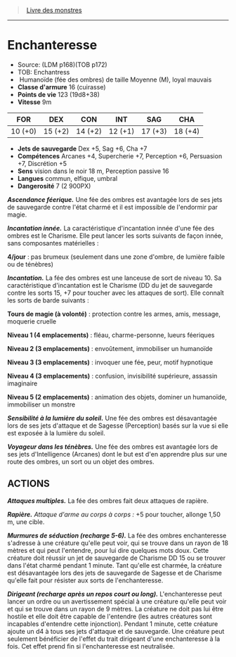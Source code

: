 ﻿> [Livre des monstres](tome_of_beasts_old.md)

---

# Enchanteresse

- Source: (LDM p168)(TOB p172)
- TOB: Enchantress
-  Humanoïde (fée des ombres) de taille Moyenne (M), loyal mauvais
- **Classe d'armure** 16 (cuirasse)
- **Points de vie** 123 (19d8+38)
- **Vitesse** 9m

|FOR|DEX|CON|INT|SAG|CHA|
|---|---|---|---|---|---|
|10 (+0)|15 (+2)|14 (+2)|12 (+1)|17 (+3)|18 (+4)|

- **Jets de sauvegarde** Dex +5, Sag +6, Cha +7
- **Compétences** Arcanes +4, Supercherie +7, Perception +6, Persuasion +7, Discrétion +5
- **Sens** vision dans le noir 18 m, Perception passive 16
- **Langues** commun, elfique, umbral
- **Dangerosité** 7 (2 900PX)

**_Ascendance féerique._** Une fée des ombres est avantagée lors de ses jets de sauvegarde contre l'état charmé et il est impossible de l'endormir par magie.

**_Incantation innée._** La caractéristique d'incantation innée d'une fée des ombres est le Charisme. Elle peut lancer les sorts suivants de façon innée, sans composantes matérielles :

**4/jour** : pas brumeux (seulement dans une zone d'ombre, de lumière faible ou de ténèbres)

**_Incantation._** La fée des ombres est une lanceuse de sort de niveau 10. Sa caractéristique d'incantation est le Charisme (DD du jet de sauvegarde contre les sorts 15, +7 pour toucher avec les attaques de sort). Elle connaît les sorts de barde suivants :

**Tours de magie (à volonté)** : protection contre les armes, amis, message, moquerie cruelle

**Niveau 1 (4 emplacements)** : fléau, charme-personne, lueurs féeriques

**Niveau 2 (3 emplacements)** : envoûtement, immobiliser un humanoïde

**Niveau 3 (3 emplacements)** : invoquer une fée, peur, motif hypnotique

**Niveau 4 (3 emplacements)** : confusion, invisibilité supérieure, assassin imaginaire

**Niveau 5 (2 emplacements)** : animation des objets, dominer un humanoïde, immobiliser un monstre

**_Sensibilité à la lumière du soleil._** Une fée des ombres est désavantagée lors de ses jets d'attaque et de Sagesse (Perception) basés sur la vue si elle est exposée à la lumière du soleil.

**_Voyageur dans les ténèbres._** Une fée des ombres est avantagée lors de ses jets d'Intelligence (Arcanes) dont le but est d'en apprendre plus sur une route des ombres, un sort ou un objet des ombres.

## ACTIONS

**_Attaques multiples._** La fée des ombres fait deux attaques de rapière.

**_Rapière._** _Attaque d'arme au corps à corps :_ +5 pour toucher, allonge 1,50 m, une cible.

**_Murmures de séduction (recharge 5-6)._** La fée des ombres enchanteresse s'adresse à une créature qu'elle peut voir, qui se trouve dans un rayon de 18 mètres et qui peut l'entendre, pour lui dire quelques mots doux. Cette créature doit réussir un jet de sauvegarde de Charisme DD 15 ou se trouver dans l'état charmé pendant 1 minute. Tant qu'elle est charmée, la créature est désavantagée lors des jets de sauvegarde de Sagesse et de Charisme qu'elle fait pour résister aux sorts de l'enchanteresse.

**_Dirigeant (recharge après un repos court ou long)._** L'enchanteresse peut lancer un ordre ou un avertissement spécial à une créature qu'elle peut voir et qui se trouve dans un rayon de 9 mètres. La créature ne doit pas lui être hostile et elle doit être capable de l'entendre (les autres créatures sont incapables d'entendre cette injonction). Pendant 1 minute, cette créature ajoute un d4 à tous ses jets d'attaque et de sauvegarde. Une créature peut seulement bénéficier de l'effet du trait dirigeant d'une enchanteresse à la fois. Cet effet prend fin si l'enchanteresse est neutralisée.


